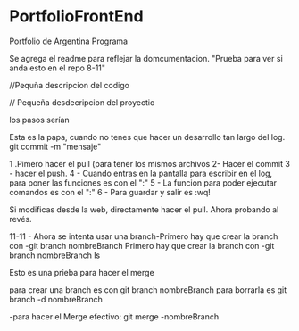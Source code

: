 # PortfolioFrontEnd
Portfolio de Argentina Programa

Se agrega el readme para reflejar la domcumentacion.
"Prueba para ver si anda esto en el repo 8-11"

//Pequña descripcion del codigo

// Pequeña desdecripcion del proyectio

los pasos serían

Esta es la papa, cuando no tenes que hacer un desarrollo tan largo del log.
git commit -m "mensaje"


1 .Pimero hacer el pull (para tener los mismos archivos
2- Hacer el commit
3 - hacer el push.
4 - Cuando entras en la pantalla para escribir en el log, para poner las funciones es con el ":"
5 - La funcion para poder ejecutar comandos es con el ":"
6 - Para guardar y salir es :wq!

Si modificas desde la web, directamente hacer el pull.
Ahora probando al revés.

11-11 - Ahora se intenta usar una branch-Primero hay que crear la branch con -git branch nombreBranch
Primero hay que crear la branch con -git branch nombreBranch ls

Esto es una prieba para hacer el merge

para crear una branch es con git branch nombreBranch
para borrarla es git branch -d nombreBranch


-para hacer el Merge efectivo:
git merge -nombreBranch
